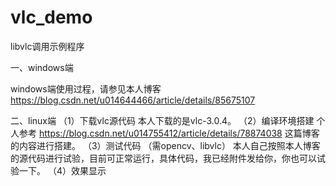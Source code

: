# vlc_demo
libvlc调用示例程序

一、windows端

   windows端使用过程，请参见本人博客 https://blog.csdn.net/u014644466/article/details/85675107
   
二、linux端
   （1）下载vlc源代码
          本人下载的是vlc-3.0.4。
   （2）编译环境搭建
         个人参考 https://blog.csdn.net/u014755412/article/details/78874038 这篇博客的内容进行搭建。
   （3）测试代码 （需opencv、libvlc）
         本人自己按照本人博客的源代码进行试验，目前可正常运行，具体代码，我已经附件发给你，你也可以试验一下。
   （4）效果显示
